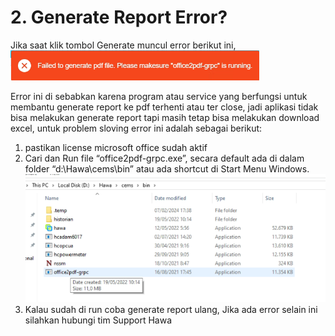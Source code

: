 # 2. Generate Report Error?
Jika saat klik tombol Generate muncul error berikut ini, 
![An Image](./img/notif_fail_grpc.png)

Error ini di sebabkan karena program  atau service yang berfungsi untuk membantu generate report ke pdf terhenti atau ter close, jadi aplikasi tidak bisa melakukan generate report tapi masih tetap bisa melakukan download excel, 
untuk problem sloving error ini adalah sebagai berikut:

1. pastikan license microsoft office sudah aktif
2. Cari dan Run file “office2pdf-grpc.exe”, secara default ada di dalam folder “d:\Hawa\cems\bin” atau ada shortcut di Start Menu Windows.
![An Image](./img/folder_grpc.png)
3. Kalau sudah di run coba generate report ulang,
Jika ada error selain ini silahkan hubungi tim Support Hawa